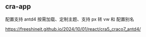 ## cra-app


配置支持 antd4 按需加载、定制主题、支持 px 转 vw 和 配置别名

https://freeshineit.github.io/2024/10/01/react/cra5_craco7_antd4/
